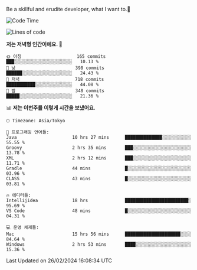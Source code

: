 Be a skillful and erudite developer, what I want to.👶

<!--START_SECTION:waka-->
![Code Time](http://img.shields.io/badge/Code%20Time-451%20hrs-blue)

![Lines of code](https://img.shields.io/badge/%EC%A0%80%EB%8A%94%20%EC%97%AC%ED%83%9C%EA%B9%8C%EC%A7%80%20-778.0%20thousand%20%EC%A4%84%EC%9D%98%20%EC%BD%94%EB%93%9C%EB%A5%BC%20%EC%9E%91%EC%84%B1%ED%96%88%EC%96%B4%EC%9A%94.-blue)

**저는 저녁형 인간이에요. 🦉** 

```text
🌞 아침                     165 commits         ███░░░░░░░░░░░░░░░░░░░░░░   10.13 % 
🌆 낮　                     398 commits         ██████░░░░░░░░░░░░░░░░░░░   24.43 % 
🌃 저녁                     718 commits         ███████████░░░░░░░░░░░░░░   44.08 % 
🌙 밤　                     348 commits         █████░░░░░░░░░░░░░░░░░░░░   21.36 % 
```


📊 **저는 이번주를 이렇게 시간을 보냈어요.** 

```text
🕑︎ Timezone: Asia/Tokyo

💬 프로그래밍 언어들: 
Java                     10 hrs 27 mins      ██████████████░░░░░░░░░░░   55.55 % 
Groovy                   2 hrs 35 mins       ███░░░░░░░░░░░░░░░░░░░░░░   13.78 % 
XML                      2 hrs 12 mins       ███░░░░░░░░░░░░░░░░░░░░░░   11.71 % 
Gradle                   44 mins             █░░░░░░░░░░░░░░░░░░░░░░░░   03.96 % 
CLASS                    43 mins             █░░░░░░░░░░░░░░░░░░░░░░░░   03.81 % 

🔥 에디터들: 
Intellijidea             18 hrs              ████████████████████████░   95.69 % 
VS Code                  48 mins             █░░░░░░░░░░░░░░░░░░░░░░░░   04.31 % 

💻 운영 체제들: 
Mac                      15 hrs 56 mins      █████████████████████░░░░   84.64 % 
Windows                  2 hrs 53 mins       ████░░░░░░░░░░░░░░░░░░░░░   15.36 % 
```


 Last Updated on 26/02/2024 16:08:34 UTC
<!--END_SECTION:waka-->
